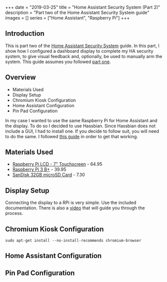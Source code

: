 +++
date = "2019-03-25"
title = "Home Assistant Security System (Part 2)"
description = "Part two of the Home Assistant Security System guide"
images = []
series = ["Home Assistant", "Raspberry Pi"]
+++

## Introduction

This is part two of the [Home Assistant Security System](https://aaronkjones.com/blog/home-assistant-security-system) guide. In this part, I show how I configured a dashboard display to complete my HA security system, to give visual feedback and, optionally, be used to manually arm the system. This guide assumes you followed [part one](https://aaronkjones.com/blog/home-assistant-security-system).

## Overview

- Materials Used
- Display Setup
- Chromium Kiosk Configuration
- Home Assistant Configuration
- Pin Pad Configuration

In my case I wanted to use the same Raspberry Pi for Home Assistant and the display. To do so I decided to use Hassbian. Since Hassbian does not include a GUI, I had to install one. If you decide to follow suit, you will need to do the same. 
I followed [this guide](https://community.home-assistant.io/t/add-desktop-environment-to-hassbian/33047) in order to get that working.
## Materials Used

* [Raspberry Pi LCD - 7" Touchscreen](https://amzn.to/2uqyCB1) - 64.95
* [Raspberry Pi 3 B+](https://amzn.to/2FAVQe7) - 39.95
* [SanDisk 32GB microSD Card](https://amzn.to/2HGCKp2) - 7.30

## Display Setup

Connecting the display to a RPi is very simple. Use the included documentation. There is also a [video](https://www.youtube.com/watch?v=uXUjwk2-qx4) that will guide you through the process.

## Chromium Kiosk Configuration

```
sudo apt-get install --no-install-recommends chromium-browser
```

## Home Assistant Configuration


## Pin Pad Configuration

